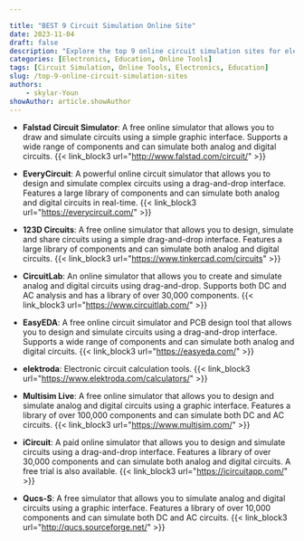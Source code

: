 ```yaml
---

title: "BEST 9 Circuit Simulation Online Site"
date: 2023-11-04 
draft: false
description: "Explore the top 9 online circuit simulation sites for electronics enthusiasts and educators. Improve your circuit design skills with these resources."
categories: [Electronics, Education, Online Tools]
tags: [Circuit Simulation, Online Tools, Electronics, Education]
slug: /top-9-online-circuit-simulation-sites
authors: 
    - skylar-Youn
showAuthor: article.showAuthor
---
```

- **Falstad Circuit Simulator**: A free online simulator that allows you to draw and simulate circuits using a simple graphic interface. Supports a wide range of components and can simulate both analog and digital circuits.
{{< link_block3 url="http://www.falstad.com/circuit/"  >}}

- **EveryCircuit**: A powerful online circuit simulator that allows you to design and simulate complex circuits using a drag-and-drop interface. Features a large library of components and can simulate both analog and digital circuits in real-time. 
{{< link_block3 url="https://everycircuit.com/"  >}}

- **123D Circuits**: A free online simulator that allows you to design, simulate and share circuits using a simple drag-and-drop interface. Features a large library of components and can simulate both analog and digital circuits. 
{{< link_block3 url="https://www.tinkercad.com/circuits"  >}}

- **CircuitLab**: An online simulator that allows you to create and simulate analog and digital circuits using drag-and-drop. Supports both DC and AC analysis and has a library of over 30,000 components.
{{< link_block3 url="https://www.circuitlab.com/"  >}}
- **EasyEDA**: A free online circuit simulator and PCB design tool that allows you to design and simulate circuits using a drag-and-drop interface. Supports a wide range of components and can simulate both analog and digital circuits. 
{{< link_block3 url="https://easyeda.com/"  >}}
- **elektroda**: Electronic circuit calculation tools. 
{{< link_block3 url="https://www.elektroda.com/calculators/"  >}}

- **Multisim Live**: A free online simulator that allows you to design and simulate analog and digital circuits using a graphic interface. Features a library of over 100,000 components and can simulate both DC and AC circuits. 
{{< link_block3 url="https://www.multisim.com/"  >}}

- **iCircuit**: A paid online simulator that allows you to design and simulate circuits using a drag-and-drop interface. Features a library of over 30,000 components and can simulate both analog and digital circuits. A free trial is also available.
{{< link_block3 url="https://icircuitapp.com/"  >}}

- **Qucs-S**: A free simulator that allows you to simulate analog and digital circuits using a graphic interface. Features a library of over 10,000 components and can simulate both DC and AC circuits. 
{{< link_block3 url="http://qucs.sourceforge.net/"  >}}

